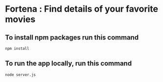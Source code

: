# Fortena : Find details of your favorite movies

## To install npm packages run this command


```
npm install
```

## To run the app locally, run this command


```
node server.js 
```
